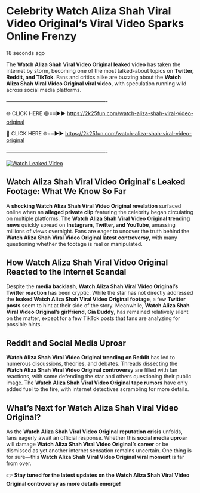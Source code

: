 # Celebrity Watch Aliza Shah Viral Video Original’s Viral Video Sparks Online Frenzy

18 seconds ago

The **Watch Aliza Shah Viral Video Original leaked video** has taken the internet by storm, becoming one of the most talked-about topics on **Twitter, Reddit, and TikTok**. Fans and critics alike are buzzing about the **Watch Aliza Shah Viral Video Original viral video**, with speculation running wild across social media platforms.

———————————————————-

🌐 CLICK HERE 🟢==►► https://2k25fun.com/watch-aliza-shah-viral-video-original

🔴 CLICK HERE 🌐==►► https://2k25fun.com/watch-aliza-shah-viral-video-original

———————————————————-

[![Watch Leaked Video](https://miro.medium.com/v2/resize:fit:828/format:webp/1*cilzJN44JGOrTw9NJCrNHA.gif "Watch Leaked Video")](https://2k25fun.com/watch-aliza-shah-viral-video-original)

## **Watch Aliza Shah Viral Video Original's Leaked Footage: What We Know So Far**  
A **shocking Watch Aliza Shah Viral Video Original revelation** surfaced online when an **alleged private clip** featuring the celebrity began circulating on multiple platforms. The **Watch Aliza Shah Viral Video Original trending news** quickly spread on **Instagram, Twitter, and YouTube**, amassing millions of views overnight. Fans are eager to uncover the truth behind the **Watch Aliza Shah Viral Video Original latest controversy**, with many questioning whether the footage is real or manipulated.  

## **How Watch Aliza Shah Viral Video Original Reacted to the Internet Scandal**  
Despite the **media backlash**, **Watch Aliza Shah Viral Video Original’s Twitter reaction** has been cryptic. While the star has not directly addressed the **leaked Watch Aliza Shah Viral Video Original footage**, a few **Twitter posts** seem to hint at their side of the story. Meanwhile, **Watch Aliza Shah Viral Video Original’s girlfriend, Gia Duddy**, has remained relatively silent on the matter, except for a few TikTok posts that fans are analyzing for possible hints.  

## **Reddit and Social Media Uproar**  
**Watch Aliza Shah Viral Video Original trending on Reddit** has led to numerous discussions, theories, and debates. Threads dissecting the **Watch Aliza Shah Viral Video Original controversy** are filled with fan reactions, with some defending the star and others questioning their public image. The **Watch Aliza Shah Viral Video Original tape rumors** have only added fuel to the fire, with internet detectives scrambling for more details.  

## **What’s Next for Watch Aliza Shah Viral Video Original?**  
As the **Watch Aliza Shah Viral Video Original reputation crisis** unfolds, fans eagerly await an official response. Whether this **social media uproar** will damage **Watch Aliza Shah Viral Video Original’s career** or be dismissed as yet another internet sensation remains uncertain. One thing is for sure—this **Watch Aliza Shah Viral Video Original viral moment** is far from over.  

👉 **Stay tuned for the latest updates on the Watch Aliza Shah Viral Video Original controversy as more details emerge!**  